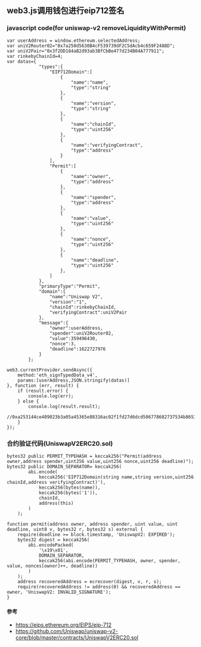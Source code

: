 ## web3.js调用钱包进行eip712签名
### javascript code(for uniswap-v2 removeLiquidityWithPermit)
    var userAddress = window.ethereum.selectedAddress;
    var uniV2Router02="0x7a250d5630B4cF539739dF2C5dAcb4c659F2488D";
    var uniV2Pair="0x3f2DD184aB2d93ab3BfCbBe477d234B04A777911";
    var rinkebyChainId=4;
    var datas={
                "types":{
                    "EIP712Domain":[
                        {
                            "name":"name",
                            "type":"string"
                        },
                        {
                            "name":"version",
                            "type":"string"
                        },
                        {
                            "name":"chainId",
                            "type":"uint256"
                        },
                        {
                            "name":"verifyingContract",
                            "type":"address"
                        }
                    ],
                    "Permit":[
                        {
                            "name":"owner",
                            "type":"address"
                        },
                        {
                            "name":"spender",
                            "type":"address"
                        },
                        {
                            "name":"value",
                            "type":"uint256"
                        },
                        {
                            "name":"nonce",
                            "type":"uint256"
                        },
                        {
                            "name":"deadline",
                            "type":"uint256"
                        },
                    ]
                },
                "primaryType":"Permit",
                "domain":{
                    "name":"Uniswap V2",
                    "version":"1",
                    "chainId":rinkebyChainId,
                    "verifyingContract":uniV2Pair
                },
                "message":{
                    "owner":userAddress,
                    "spender":uniV2Router02,
                    "value":359496430,
                    "nonce":3,
                    "deadline":1622727976
                }
            };

    web3.currentProvider.sendAsync({
        method:'eth_signTypedData_v4',
        params:[userAddress,JSON.stringify(datas)]
    }, function (err, result) {
        if (result.error) {
            console.log(err);
        } else {
            console.log(result.result);
            //0xa253144ce409023b3a05a45365e88316ac02f1fd27d6dcd506778682737534b865156889d623aee9caaf3d393a94585e0d8eeb3a184b94b0f3ab2ce44b2ff6c61c
        }
    });

### 合约验证代码(UniswapV2ERC20.sol)
    bytes32 public PERMIT_TYPEHASH = keccak256("Permit(address owner,address spender,uint256 value,uint256 nonce,uint256 deadline)");
    bytes32 public DOMAIN_SEPARATOR= keccak256(
            abi.encode(
                keccak256('EIP712Domain(string name,string version,uint256 chainId,address verifyingContract)'),
                keccak256(bytes(name)),
                keccak256(bytes('1')),
                chainId,
                address(this)
            )
        );

    function permit(address owner, address spender, uint value, uint deadline, uint8 v, bytes32 r, bytes32 s) external {
        require(deadline >= block.timestamp, 'UniswapV2: EXPIRED');
        bytes32 digest = keccak256(
            abi.encodePacked(
                '\x19\x01',
                DOMAIN_SEPARATOR,
                keccak256(abi.encode(PERMIT_TYPEHASH, owner, spender, value, nonces[owner]++, deadline))
            )
        );
        address recoveredAddress = ecrecover(digest, v, r, s);
        require(recoveredAddress != address(0) && recoveredAddress == owner, 'UniswapV2: INVALID_SIGNATURE');
    }

#### 参考
- https://eips.ethereum.org/EIPS/eip-712
- https://github.com/Uniswap/uniswap-v2-core/blob/master/contracts/UniswapV2ERC20.sol